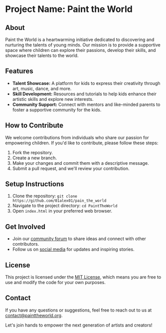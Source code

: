 # Project Name: Paint the World

## About

Paint the World is a heartwarming initiative dedicated to discovering and nurturing the talents of young minds. Our mission is to provide a supportive space where children can explore their passions, develop their skills, and showcase their talents to the world.

## Features

- **Talent Showcase:** A platform for kids to express their creativity through art, music, dance, and more.
- **Skill Development:** Resources and tutorials to help kids enhance their artistic skills and explore new interests.
- **Community Support:** Connect with mentors and like-minded parents to foster a supportive community for the kids.

## How to Contribute

We welcome contributions from individuals who share our passion for empowering children. If you'd like to contribute, please follow these steps:

1. Fork the repository.
2. Create a new branch.
3. Make your changes and commit them with a descriptive message.
4. Submit a pull request, and we'll review your contribution.

## Setup Instructions

1. Clone the repository: `git clone https://github.com/01alex01/pain_the_world`
2. Navigate to the project directory: `cd PaintTheWorld`
3. Open `index.html` in your preferred web browser.

## Get Involved

- Join our [community forum](#) to share ideas and connect with other contributors.
- Follow us on [social media](#) for updates and inspiring stories.

## License

This project is licensed under the [MIT License](LICENSE), which means you are free to use and modify the code for your own purposes.

## Contact

If you have any questions or suggestions, feel free to reach out to us at [contact@painttheworld.org](mailto:contact@painttheworld.org).

Let's join hands to empower the next generation of artists and creators!
